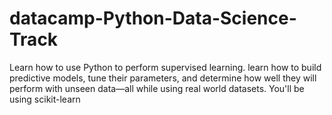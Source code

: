 # datacamp-Python-Data-Science-Track
Learn how to use Python to perform supervised learning. learn how to build predictive models, tune their parameters, and determine how well they will perform with unseen data—all while using real world datasets. You'll be using scikit-learn
